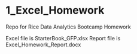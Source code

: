 # 1_Excel_Homework
Repo for Rice Data Analytics Bootcamp Homework

Excel file is StarterBook_GFP.xlsx
Report file is Excel_Homework_Report.docx

